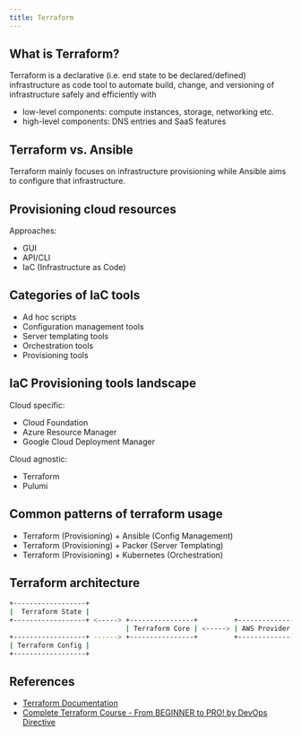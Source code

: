 ```yaml
---
title: Terraform
---
```


## What is Terraform?
Terraform is a declarative (i.e. end state to be declared/defined) infrastructure as code tool to automate build, change, and versioning of infrastructure safely and efficiently with
- low-level components: compute instances, storage, networking etc.
- high-level components: DNS entries and SaaS features

## Terraform vs. Ansible
Terraform mainly focuses on infrastructure provisioning while Ansible aims to configure that infrastructure.

## Provisioning cloud resources
Approaches:
- GUI
- API/CLI
- IaC (Infrastructure as Code)

## Categories of IaC tools
- Ad hoc scripts
- Configuration management tools
- Server templating tools
- Orchestration tools
- Provisioning tools

## IaC Provisioning tools landscape

Cloud specific:
- Cloud Foundation
- Azure Resource Manager
- Google Cloud Deployment Manager

Cloud agnostic:
- Terraform
- Pulumi

## Common patterns of terraform usage

- Terraform (Provisioning) + Ansible (Config Management)
- Terraform (Provisioning) + Packer (Server Templating)
- Terraform (Provisioning) + Kubernetes (Orchestration)

## Terraform architecture

```bash
+------------------+
|  Terraform State |
+------------------+ <-----> +----------------+         +--------------+         +------+
                             | Terraform Core | <-----> | AWS Provider | <-----> | AWS  |
+------------------+ ------> +----------------+         +--------------+         +------+
| Terraform Config |
+------------------+         
```

## References
- [Terraform Documentation](https://developer.hashicorp.com/terraform)
- [Complete Terraform Course - From BEGINNER to PRO! by DevOps Directive](https://youtu.be/7xngnjfIlK4?si=XT2rH3c0AWKhG03F)
